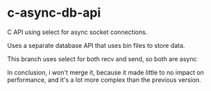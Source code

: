# c-async-db-api
C API using select for async socket connections. 

Uses a separate database API that uses bin files to store data.

This branch uses select for both recv and send, so both are async

In conclusion, i won't merge it, because it made little to no impact on performance, and it's a lot more complex than the previous version.